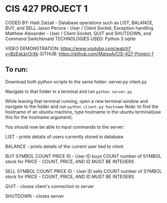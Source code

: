 # CIS 427 PROJECT 1

CODED BY:
    Hadi Zalzali
        - Database operations such as LIST, BALANCE, BUY, and SELL
    Jaxon Pecora
        - User / Client Socket, Exception handling
    Matthew Alexander
        - User / Client Socket, QUIT and SHUTDOWN, and Command Switchboard
TECHNOLOGIES USED:
    Python 3
    sqlite

VIDEO DEMONSTRATION: https://www.youtube.com/watch?v=BzEgLbrOrXk
GITHUB: https://github.com/MatsoA/CIS-427-Project-1

## To run:
Download both python scripts to the same folder:
    server.py
    client.py

Navigate to that folder in a terminal and run `python server.py`

While leaving that terminal running, open a new terminal window and navigate to the folder and run `python client.py hostname`
Note: to find the hostname of an ubuntu machine, type hostname in the ubuntu terminal(use this for the hostname argument).  

You should now be able to input commands to the server:

LIST                              - prints details of users currently stored in database

BALANCE                           - prints details of the current user tied to client

BUY SYMBOL COUNT PRICE ID         - User ID buys COUNT number of SYMBOL stock for PRICE
                                  - COUNT, PRICE, AND ID MUST BE INTEGERS  

SELL SYMBOL COUNT PRICE ID        - User ID sells COUNT number of SYMBOL stock for PRICE
                                  - COUNT, PRICE, AND ID MUST BE INTEGERS  

QUIT                              - closes client's connection to server

SHUTDOWN                          - closes server

 
